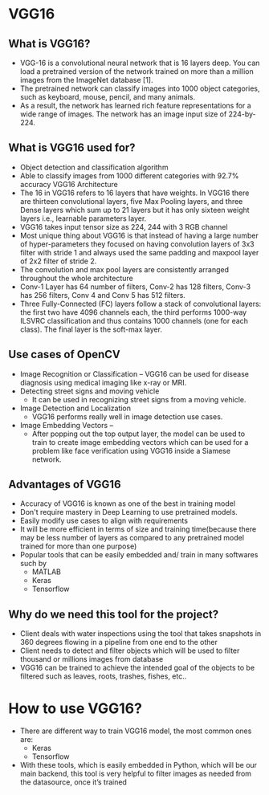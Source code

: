 # VGG16

## What is VGG16?
- VGG-16 is a convolutional neural network that is 16 layers deep. You can load a pretrained version of the network trained on more than a million images from the ImageNet database [1]. 
- The pretrained network can classify images into 1000 object categories, such as keyboard, mouse, pencil, and many animals.
- As a result, the network has learned rich feature representations for a wide range of images. The network has an image input size of 224-by-224.

## What is VGG16 used for?
- Object detection and classification algorithm
- Able to classify images from 1000 different categories with 92.7% accuracy
VGG16 Architecture
- The 16 in VGG16 refers to 16 layers that have weights. In VGG16 there are thirteen convolutional layers, five Max Pooling layers, and three Dense layers which sum up to 21 layers but it has only sixteen weight layers i.e., learnable parameters layer.
- VGG16 takes input tensor size as 224, 244 with 3 RGB channel
- Most unique thing about VGG16 is that instead of having a large number of hyper-parameters they focused on having convolution layers of 3x3 filter with stride 1 and always used the same padding and maxpool layer of 2x2 filter of stride 2.
- The convolution and max pool layers are consistently arranged throughout the whole architecture
- Conv-1 Layer has 64 number of filters, Conv-2 has 128 filters, Conv-3 has 256 filters, Conv 4 and Conv 5 has 512 filters.
- Three Fully-Connected (FC) layers follow a stack of convolutional layers: the first two have 4096 channels each, the third performs 1000-way ILSVRC classification and thus contains 1000 channels (one for each class). The final layer is the soft-max layer.

## Use cases of OpenCV
-	Image Recognition or Classification 
    – VGG16 can be used for disease diagnosis using medical imaging like x-ray or MRI. 
-	Detecting street signs and moving vehicle
    - It can be used in recognizing street signs from a moving vehicle.
-	Image Detection and Localization 
    - VGG16 performs really well in image detection use cases. 
-	Image Embedding Vectors –
    - After popping out the top output layer, the model can be used to train to create image embedding vectors which can be used for a problem like face verification using VGG16 inside a Siamese network. 

## Advantages of VGG16
- Accuracy of VGG16 is known as one of the best in training model
- Don't require mastery in Deep Learning to use pretrained models.
- Easily modify use cases to align with requirements
- It will be more efficient in terms of size and training time(because there may be less number of layers as compared to any pretrained model trained for more than one purpose)
- Popular tools that can be easily embedded and/ train in many softwares such by
    - MATLAB
    - Keras
    - Tensorflow

## Why do we need this tool for the project?
- Client deals with water inspections using the tool that takes snapshots in 360 degrees flowing in a pipeline from one end to the other
- Client needs to detect and filter objects which will be used to filter thousand or millions images from database
- VGG16 can be trained to achieve the intended goal of the objects to be filtered such as leaves, roots, trashes, fishes, etc..

# How to use VGG16? 
- There are different way to train VGG16 model, the most common ones are:
    - Keras
    - Tensorflow
- With these tools, which is easily embedded in Python, which will be our main backend, this tool is very helpful to filter images as needed from the datasource, once it’s trained